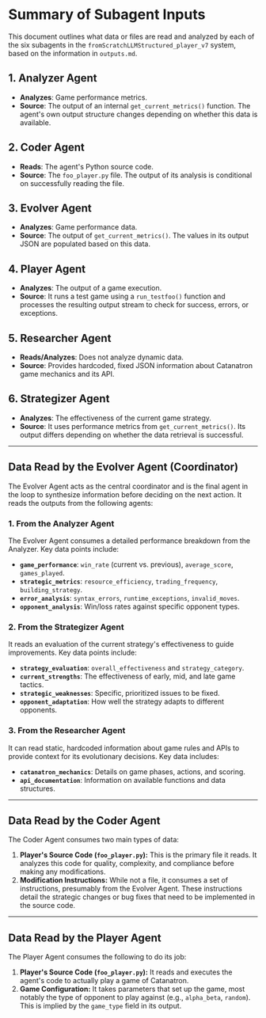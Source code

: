 # Summary of Subagent Inputs

This document outlines what data or files are read and analyzed by each of the six subagents in the `fromScratchLLMStructured_player_v7` system, based on the information in `outputs.md`.

## 1. Analyzer Agent
- **Analyzes**: Game performance metrics.
- **Source**: The output of an internal `get_current_metrics()` function. The agent's own output structure changes depending on whether this data is available.

## 2. Coder Agent
- **Reads**: The agent's Python source code.
- **Source**: The `foo_player.py` file. The output of its analysis is conditional on successfully reading the file.

## 3. Evolver Agent
- **Analyzes**: Game performance data.
- **Source**: The output of `get_current_metrics()`. The values in its output JSON are populated based on this data.

## 4. Player Agent
- **Analyzes**: The output of a game execution.
- **Source**: It runs a test game using a `run_testfoo()` function and processes the resulting output stream to check for success, errors, or exceptions.

## 5. Researcher Agent
- **Reads/Analyzes**: Does not analyze dynamic data.
- **Source**: Provides hardcoded, fixed JSON information about Catanatron game mechanics and its API.

## 6. Strategizer Agent
- **Analyzes**: The effectiveness of the current game strategy.
- **Source**: It uses performance metrics from `get_current_metrics()`. Its output differs depending on whether the data retrieval is successful.

---

## Data Read by the Evolver Agent (Coordinator)

The Evolver Agent acts as the central coordinator and is the final agent in the loop to synthesize information before deciding on the next action. It reads the outputs from the following agents:

### 1. From the Analyzer Agent
The Evolver Agent consumes a detailed performance breakdown from the Analyzer. Key data points include:
- **`game_performance`**: `win_rate` (current vs. previous), `average_score`, `games_played`.
- **`strategic_metrics`**: `resource_efficiency`, `trading_frequency`, `building_strategy`.
- **`error_analysis`**: `syntax_errors`, `runtime_exceptions`, `invalid_moves`.
- **`opponent_analysis`**: Win/loss rates against specific opponent types.

### 2. From the Strategizer Agent
It reads an evaluation of the current strategy's effectiveness to guide improvements. Key data points include:
- **`strategy_evaluation`**: `overall_effectiveness` and `strategy_category`.
- **`current_strengths`**: The effectiveness of early, mid, and late game tactics.
- **`strategic_weaknesses`**: Specific, prioritized issues to be fixed.
- **`opponent_adaptation`**: How well the strategy adapts to different opponents.

### 3. From the Researcher Agent
It can read static, hardcoded information about game rules and APIs to provide context for its evolutionary decisions. Key data includes:
- **`catanatron_mechanics`**: Details on game phases, actions, and scoring.
- **`api_documentation`**: Information on available functions and data structures.

---

## Data Read by the Coder Agent

The Coder Agent consumes two main types of data:

1.  **Player's Source Code (`foo_player.py`):** This is the primary file it reads. It analyzes this code for quality, complexity, and compliance before making any modifications.
2.  **Modification Instructions:** While not a file, it consumes a set of instructions, presumably from the Evolver Agent. These instructions detail the strategic changes or bug fixes that need to be implemented in the source code.

---

## Data Read by the Player Agent

The Player Agent consumes the following to do its job:

1.  **Player's Source Code (`foo_player.py`):** It reads and executes the agent's code to actually play a game of Catanatron.
2.  **Game Configuration:** It takes parameters that set up the game, most notably the type of opponent to play against (e.g., `alpha_beta`, `random`). This is implied by the `game_type` field in its output. 